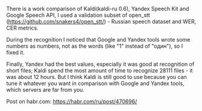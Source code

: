 There is a work comparison of Kaldi(kaldi-ru 0.6), Yandex Speech Kit and Google Speech API, I used a validation subset of open_stt (https://github.com/snakers4/open_stt/) - Russian speech dataset and WER, CER metrics.

During the recognition I noticed that Google and Yandex tools wrote some numbers as numbers, not as the words (like "1" instead of "один"), so I fixed it.

Finally, Yandex had the best values, especially it was good at recognition of short files; Kaldi spend the most amount of time to recognize 28111 files - it was about 12 hours. But I think Kaldi is still good to use because you can tune it whatever you want in comparison with Google and Yandex tools, which servers are far from you.

Post on habr.com: https://habr.com/ru/post/470696/
